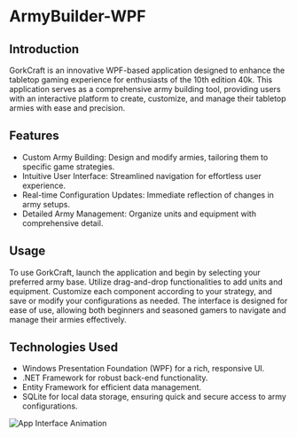 # ArmyBuilder-WPF
## Introduction
GorkCraft is an innovative WPF-based application designed to enhance the tabletop gaming experience for enthusiasts of the 10th edition 40k. This application serves as a comprehensive army building tool, providing users with an interactive platform to create, customize, and manage their tabletop armies with ease and precision.

## Features
- Custom Army Building: Design and modify armies, tailoring them to specific game strategies.
- Intuitive User Interface: Streamlined navigation for effortless user experience.
- Real-time Configuration Updates: Immediate reflection of changes in army setups.
- Detailed Army Management: Organize units and equipment with comprehensive detail.

## Usage
To use GorkCraft, launch the application and begin by selecting your preferred army base. Utilize drag-and-drop functionalities to add units and equipment. Customize each component according to your strategy, and save or modify your configurations as needed. The interface is designed for ease of use, allowing both beginners and seasoned gamers to navigate and manage their armies effectively.

## Technologies Used

- Windows Presentation Foundation (WPF) for a rich, responsive UI.
- .NET Framework for robust back-end functionality.
- Entity Framework for efficient data management.
- SQLite for local data storage, ensuring quick and secure access to army configurations.

![App Interface Animation](https://github.com/Timon-L/ArmyBuilder-WPF/blob/main/Recording%20%231.gif)
